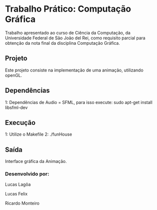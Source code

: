 # Trabalho Prático: Computação Gráfica
Trabalho apresentado ao curso de Ciência da Computação, da Universidade Federal de São João del Rei, como requisito parcial para obtenção da nota final da disciplina Computação Gráfica.

## Projeto 
Este projeto consiste na implementação de uma animação, utilizando openGL.

## Dependências
1: Dependências de Audio = SFML, para isso execute: sudo apt-get install libsfml-dev

## Execução
1: Utilize o Makefile
2: ./funHouse     

## Saída
Interface gráfica da Animação.

### Desenvolvido por:
Lucas Lagôa

Lucas Felix

Ricardo Monteiro   


